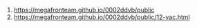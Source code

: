1. <https://megafronteam.github.io/0002ddvb/public>
1. <https://megafronteam.github.io/0002ddvb/public/12-vac.html>